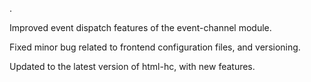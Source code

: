 .

Improved event dispatch features of the event-channel module.

Fixed minor bug related to frontend configuration files, and versioning.

Updated to the latest version of html-hc, with new features.